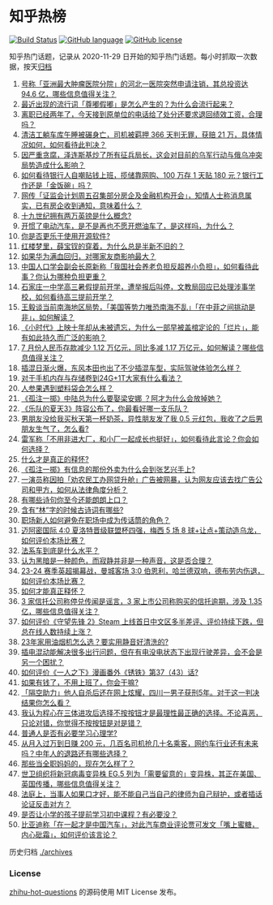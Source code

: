 # 知乎热榜
[![Build Status](https://github.com/ToWeLong/zhihu-hot-questions/workflows/CI/badge.svg)](https://github.com/ToWeLong/zhihu-hot-questions/actions)
[![GitHub language](https://img.shields.io/badge/language-golang-orange.svg)](https://golang.org/)
[![GitHub license](https://img.shields.io/github/license/ToWeLong/zhihu-hot-questions)](https://github.com/ToWeLong/zhihu-hot-questions/blob/main/LICENSE)

知乎热门话题，记录从 2020-11-29 日开始的知乎热门话题。每小时抓取一次数据，按天[归档](./archives)

<!-- BEGIN -->

1. [号称「亚洲最大肿瘤医院分院」的河北一医院突然申请注销，其总投资达 94.6 亿，哪些信息值得关注？](https://www.zhihu.com/question/616754792)
1. [最近出现的流行词「尊嘟假嘟」是怎么产生的？为什么会流行起来？](https://www.zhihu.com/question/616363979)
1. [离职已经两年了，今天接到原单位的电话给了处分还要求退回绩效工资，合理吗？](https://www.zhihu.com/question/616380579)
1. [清洁工躺车库午睡被碾身亡，司机被羁押 366 天判无罪，获赔 21 万，具体情况如何，如何看待此判决？](https://www.zhihu.com/question/616740423)
1. [因严重贪腐，泽连斯基炒了所有征兵局长，这会对目前的乌军行动与俄乌冲突局势造成什么影响？](https://www.zhihu.com/question/616928141)
1. [如何看待银行人自嘲贴钱上班，揽储靠网购、100 万存 1 天贴 180 元？银行工作还是「金饭碗」吗？](https://www.zhihu.com/question/616791447)
1. [网传「证监会计划周五召集部分房企及金融机构开会」，知情人士称消息属实，已有房企收到通知，意味着什么？](https://www.zhihu.com/question/616769670)
1. [十九世纪拥有两万英镑是什么概念?](https://www.zhihu.com/question/587100310)
1. [开惯了电动汽车，是不是再也不愿开燃油车了，是这样吗，为什么？](https://www.zhihu.com/question/614995575)
1. [你是否更乐于使用开源软件?](https://www.zhihu.com/question/614555327)
1. [红楼梦里，薛宝钗的穿着，为什么总是半新不旧的？](https://www.zhihu.com/question/614857439)
1. [如果华为满血回归，对哪家友商影响最大？](https://www.zhihu.com/question/616665056)
1. [中国人口学会副会长原新称「我国社会养老负担反超养小负担」，如何看待此事？你认为哪种负担更重？](https://www.zhihu.com/question/616840452)
1. [石家庄一中学高三暑假提前开学，遭举报后叫停，文教局回应已处理涉事学校，如何看待高三提前开学？](https://www.zhihu.com/question/616754334)
1. [王毅谈当前南海地区局势，「美国等势力唯恐南海不乱」「在中菲之间挑动是非」，如何解读？](https://www.zhihu.com/question/616928283)
1. [《小时代》上映十年却从未被遗忘，为什么一部早被盖棺定论的「烂片」，能有如此持久而广泛的影响？](https://www.zhihu.com/question/616757799)
1. [7 月份人民币存款减少 1.12 万亿元，同比多减 1.17 万亿元，如何解读？哪些信息值得关注？](https://www.zhihu.com/question/616788896)
1. [插混日渐火爆，东风本田也出了不少插混车型，实际驾驶体验怎么样？](https://www.zhihu.com/question/616793042)
1. [对于手机内存与存储卷到24G+1T大家有什么看法？](https://www.zhihu.com/question/616140581)
1. [人参果遇到塑料袋会怎么样？](https://www.zhihu.com/question/612293883)
1. [《孤注一掷》中陆总为什么要娶梁安娜 ？阿才为什么会放掉她？](https://www.zhihu.com/question/615834314)
1. [《乐队的夏天3》阵容公布了，你最看好哪一支乐队？](https://www.zhihu.com/question/616243691)
1. [男朋友没给我买秋天第一杯奶茶，异性朋友发了我 0.5 元红包，我收了之后男朋友生气了，怎么看?](https://www.zhihu.com/question/616338022)
1. [雷军称「不用非进大厂，和小厂一起成长也挺好」，如何看待此言论？你会如何选择？](https://www.zhihu.com/question/616774068)
1. [什么才是真正的释怀?](https://www.zhihu.com/question/616769475)
1. [《孤注一掷》有信息的那份外卖为什么会到张艺兴手上?](https://www.zhihu.com/question/615842788)
1. [一演员称因拍「劝农民工办网贷升舱」广告被网暴，认为网友应该去找广告公司和甲方，如何从法律角度分析？](https://www.zhihu.com/question/616589092)
1. [有哪些诗句你至今还能朗朗上口？](https://www.zhihu.com/question/616778520)
1. [含有“林”字的时候古诗词有哪些?](https://www.zhihu.com/question/616774565)
1. [职场新人如何避免在职场中成为传话筒的角色？](https://www.zhihu.com/question/265617530)
1. [迈阿密国际 4:0 夏洛特晋级联盟杯四强，梅西 5 场 8 球+让点+策动造乌龙，如何评价本场比赛？](https://www.zhihu.com/question/616895070)
1. [法系车到底是什么水平？](https://www.zhihu.com/question/520712861)
1. [认为黑暗是一种颜色，而寂静并非是一种声音，这是否合理？](https://www.zhihu.com/question/528186554)
1. [23-24 赛季英超揭幕战，曼城客场 3:0 伯恩利，哈兰德双响，德布劳内伤退，如何评价本场比赛？](https://www.zhihu.com/question/616894717)
1. [如何才能真正释怀？](https://www.zhihu.com/question/616579076)
1. [3 家信托公司称停兑传闻是谣言，3 家上市公司称购买的信托逾期，涉及 1.35 亿，哪些信息值得关注？](https://www.zhihu.com/question/616855070)
1. [如何评价《守望先锋 2》Steam 上线首日中文区多半差评、评价持续下跌，但总在线人数持续上涨？](https://www.zhihu.com/question/616738180)
1. [23年家用油烟机怎么选？要实用静音好清洗的?](https://www.zhihu.com/question/613109247)
1. [插电混动能解决很多出行问题，但在有电没电状态下出现行驶差异，会不会是另一个困扰？](https://www.zhihu.com/question/616775779)
1. [如何评价《一人之下》漫画番外《锈铁》第37（43）话?](https://www.zhihu.com/question/616886450)
1. [如果有钱了，不用上班了，你会干嘛?](https://www.zhihu.com/question/616201663)
1. [「隔空助力」他人自杀后还在网上炫耀，四川一男子获刑5年。对于这一判决结果你怎么看？](https://www.zhihu.com/question/616384306)
1. [我认为程心在三体进攻后选择不按按钮才是最理性最正确的选择。不论喜恶，只论对错，你觉得不按按钮是对是错？](https://www.zhihu.com/question/313151101)
1. [普通人是否有必要学习心理学?](https://www.zhihu.com/question/612230481)
1. [从月入过万到日赚 200 元，几百名司机抢几十名乘客，网约车行业还有未来吗？中年人的退路还有哪些选择？](https://www.zhihu.com/question/616792844)
1. [那些当全职妈妈的，现在怎么样了？](https://www.zhihu.com/question/616020328)
1. [世卫组织将新冠病毒变异株 EG.5 列为「需要留意的」变异株，其正在美国、英国传播，哪些信息值得关注？](https://www.zhihu.com/question/616569540)
1. [法庭上，当事人如果口才好，能不能自己当自己的律师为自己辩护，或者插话论证反击对方？](https://www.zhihu.com/question/607308740)
1. [是否让小学的孩子提前学习初中课程？有必要没？](https://www.zhihu.com/question/524393802)
1. [比亚迪称「在一起才是中国汽车」，对此汽车商业评论贾可发文「嘴上蜜糖，内心砒霜」，如何评价该言论？](https://www.zhihu.com/question/616764307)

<!-- END -->

历史归档 [./archives](./archives)


### License
[zhihu-hot-questions](https://github.com/towelong/zhihu-hot-questions) 的源码使用 MIT License 发布。